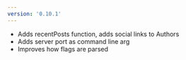 ```yaml
---
version: '0.10.1'
---
```


- Adds recentPosts function, adds social links to Authors
- Adds server port as command line arg
- Improves how flags are parsed
